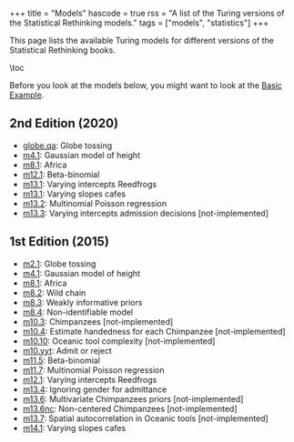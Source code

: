 +++
title = "Models"
hascode = true
rss = "A list of the Turing versions of the Statistical Rethinking models."
tags = ["models", "statistics"]
+++


This page lists the available Turing models for different versions of the Statistical Rethinking books.

\toc

Before you look at the models below, you might want to look at the [Basic Example](basic-example).

## 2nd Edition (2020)

- [globe.qa](globe-tossing): Globe tossing
- [m4.1](height): Gaussian model of height
- [m8.1](africa): Africa
- [m12.1](beta-binomial): Beta-binomial
- [m13.1](varying-intercepts-reedfrogs): Varying intercepts Reedfrogs
- [m13.1](varying-slopes-cafe): Varying slopes cafes
- [m13.2](multinomial-poisson): Multinomial Poisson regression
- [m13.3](varying-intercepts-admission): Varying intercepts admission decisions [not-implemented]

## 1st Edition (2015)

- [m2.1](globe-tossing): Globe tossing
- [m4.1](height): Gaussian model of height
- [m8.1](africa): Africa
- [m8.2](wild-chain): Wild chain
- [m8.3](weakly-informative-priors): Weakly informative priors
- [m8.4](non-identifiable): Non-identifiable model
- [m10.3](chimpanzees): Chimpanzees [not-implemented]
- [m10.4](estimate-handedness-chimpanzees): Estimate handedness for each Chimpanzee [not-implemented]
- [m10.10](oceanic-tool-complexity): Oceanic tool complexity [not-implemented]
- [m10.yyt](admit-reject): Admit or reject
- [m11.5](beta-binomial): Beta-binomial
- [m11.7](multinomial-poisson): Multinomial Poisson regression
- [m12.1](varying-intercepts-reedfrogs): Varying intercepts Reedfrogs
- [m13.4](ignoring-gender-admit): Ignoring gender for admittance
- [m13.6](multivariate-chimpanzees-priors): Multivariate Chimpanzees priors [not-implemented]
- [m13.6nc](non-centered-chimpanzees): Non-centered Chimpanzees [not-implemented]
- [m13.7](spatial-autocorrelation-oceanic): Spatial autocorrelation in Oceanic tools [not-implemented]
- [m14.1](varying-slopes-cafe): Varying slopes cafes
